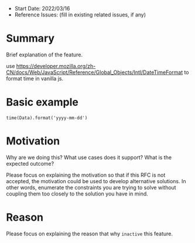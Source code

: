 - Start Date: 2022/03/16
- Reference Issues: (fill in existing related issues, if any)

# Summary

Brief explanation of the feature.

use <https://developer.mozilla.org/zh-CN/docs/Web/JavaScript/Reference/Global_Objects/Intl/DateTimeFormat> to format time in vanilla js.

# Basic example

`time(Data).format('yyyy-mm-dd')`

# Motivation

Why are we doing this? What use cases does it support? What is the expected
outcome?

Please focus on explaining the motivation so that if this RFC is not accepted,
the motivation could be used to develop alternative solutions. In other words,
enumerate the constraints you are trying to solve without coupling them too
closely to the solution you have in mind.

# Reason

Please focus on explaining the reason that why `inactive` this feature.